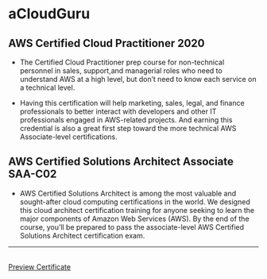 # aCloudGuru

## AWS Certified Cloud Practitioner 2020

- The Certified Cloud Practitioner prep course for non-technical personnel in sales, support,and managerial roles who need to understand AWS at a high level, but don’t need to know each service on a technical level.

- Having this certification will help marketing, sales, legal, and finance professionals to better interact with developers and other IT professionals engaged in AWS-related projects. And earning this credential is also a great first step toward the more technical AWS Associate-level certifications.

## AWS Certified Solutions Architect Associate SAA-C02

- AWS Certified Solutions Architect is among the most valuable and sought-after cloud computing certifications in the world. We designed this cloud architect certification training for anyone seeking to learn the major components of Amazon Web Services (AWS). By the end of the course, you’ll be prepared to pass the associate-level AWS Certified Solutions Architect certification exam.

---

<br>[Preview Certificate](https://najwan-portfolio.netlify.app/)
